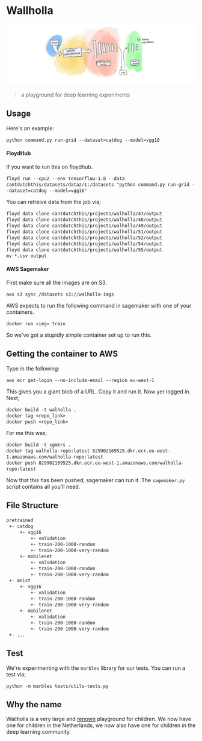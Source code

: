 # Wallholla

![](overview.png)

> a playground for deep learning experiments

## Usage

Here's an example: 

```
python command.py run-grid --dataset=catdog --model=vgg16
```

#### FloydHub 

If you want to run this on floydhub.

```
floyd run --cpu2 --env tensorflow-1.8 --data cantdutchthis/datasets/dataz/1:/datasets "python command.py run-grid --dataset=catdog --model=vgg16"
```

You can retreive data from the job via; 

```
floyd data clone cantdutchthis/projects/walholla/47/output
floyd data clone cantdutchthis/projects/walholla/48/output
floyd data clone cantdutchthis/projects/walholla/49/output
floyd data clone cantdutchthis/projects/walholla/51/output
floyd data clone cantdutchthis/projects/walholla/52/output
floyd data clone cantdutchthis/projects/walholla/54/output
floyd data clone cantdutchthis/projects/walholla/55/output
mv *.csv output
```

#### AWS Sagemaker 

First make sure all the images are on S3. 

```
aws s3 sync /datasets s3://walholla-imgs
```

AWS expects to run the following command in sagemaker with one of your containers.

```
docker run <img> train
```

So we've got a stupidly simple container set up to run this.

## Getting the container to AWS

Type in the following:

```
aws ecr get-login --no-include-email --region eu-west-1
```

This gives you a giant blob of a URL. Copy it and run it. Now yer logged in. Next;

```
docker build -t walholla .
docker tag <repo_link>
docker push <repo_link>
```

For me this was;

```
docker build -t sgmkrs .
docker tag walholla-repo:latest 829902169525.dkr.ecr.eu-west-1.amazonaws.com/walholla-repo:latest
docker push 829902169525.dkr.ecr.eu-west-1.amazonaws.com/walholla-repo:latest
```

Now that this has been pushed, sagemaker can run it. The `sagemaker.py` script contains all you'll need.  

## File Structure

```
pretrained
 +- catdog
     +- vgg16
         +- validation
         +- train-200-1000-random
         +- train-200-1000-very-random
     +- mobilenet
         +- validation
         +- train-200-1000-random
         +- train-200-1000-very-random
 +- mnist
     +- vgg16
         +- validation
         +- train-200-1000-random
         +- train-200-1000-very-random
     +- mobilenet
         +- validation
         +- train-200-1000-random
         +- train-200-1000-very-random
 +- ...
```

## Test 

We're experimenting with the `marbles` library for our tests. You can run a test via;

```
python -m marbles tests/utils-tests.py
```

## Why the name

Wallholla is a very large and [renown](https://www.dutchdesignawards.nl/en/gallery/habitat/the-wall-holla/) playground for children. We now have one for children in the Netherlands, we now also have one for children in the deep learning community.
